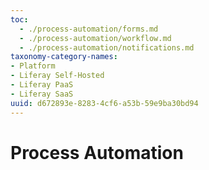 ```yaml
---
toc:
  - ./process-automation/forms.md
  - ./process-automation/workflow.md
  - ./process-automation/notifications.md
taxonomy-category-names:
- Platform
- Liferay Self-Hosted
- Liferay PaaS
- Liferay SaaS
uuid: d672893e-8283-4cf6-a53b-59e9ba30bd94
---
```

# Process Automation
